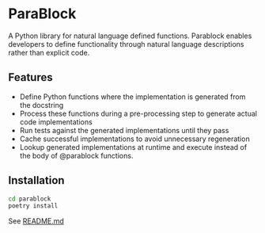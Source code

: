 # ParaBlock

A Python library for natural language defined functions. Parablock enables developers to define functionality through natural language descriptions rather than explicit code.

## Features

- Define Python functions where the implementation is generated from the docstring
- Process these functions during a pre-processing step to generate actual code implementations
- Run tests against the generated implementations until they pass
- Cache successful implementations to avoid unnecessary regeneration
- Lookup generated implementations at runtime and execute instead of the body of @parablock functions.

## Installation

```bash
cd parablock
poetry install
```


See [README.md](../README.md)